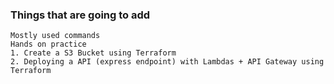 

### Things that are going to add 

```
Mostly used commands
Hands on practice
1. Create a S3 Bucket using Terraform 
2. Deploying a API (express endpoint) with Lambdas + API Gateway using Terraform 

```